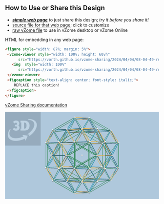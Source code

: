 
## How to Use or Share this Design

 - [***simple web page***](<https://vorth.github.io/vzome-sharing/2024/04/04/08-04-49-runcinated-24-cell/>) to just share this design; *try it before you share it!*
 - [source file for that web page](<https://github.com/vorth/vzome-sharing/edit/main/2024/04/04/08-04-49-runcinated-24-cell/index.md>); click to customize
 - [raw vZome file](<https://raw.githubusercontent.com/vorth/vzome-sharing/main/2024/04/04/08-04-49-runcinated-24-cell/runcinated-24-cell.vZome>) to use in vZome desktop or vZome Online
 
 HTML for embedding in any web page:
 ```html
<figure style="width: 87%; margin: 5%">
  <vzome-viewer style="width: 100%; height: 60vh"
       src="https://vorth.github.io/vzome-sharing/2024/04/04/08-04-49-runcinated-24-cell/runcinated-24-cell.vZome" >
    <img  style="width: 100%"
       src="https://vorth.github.io/vzome-sharing/2024/04/04/08-04-49-runcinated-24-cell/runcinated-24-cell.png" >
  </vzome-viewer>
  <figcaption style="text-align: center; font-style: italic;">
     REPLACE this caption!
  </figcaption>
</figure>
 ```

[vZome Sharing documentation](https://vzome.github.io/vzome/sharing.html#how-it-works)

![Image](<runcinated-24-cell.png>)

